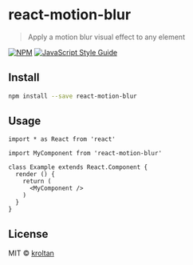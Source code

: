 # react-motion-blur

> Apply a motion blur visual effect to any element

[![NPM](https://img.shields.io/npm/v/react-motion-blur.svg)](https://www.npmjs.com/package/react-motion-blur) [![JavaScript Style Guide](https://img.shields.io/badge/code_style-standard-brightgreen.svg)](https://standardjs.com)

## Install

```bash
npm install --save react-motion-blur
```

## Usage

```tsx
import * as React from 'react'

import MyComponent from 'react-motion-blur'

class Example extends React.Component {
  render () {
    return (
      <MyComponent />
    )
  }
}
```

## License

MIT © [kroltan](https://github.com/kroltan)
